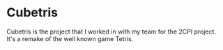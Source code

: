 # Cubetris
Cubetris is the project that I worked in with my team for the 2CPI project. It's a remake of the well known game Tetris.
